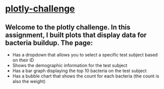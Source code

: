 # [plotly-challenge](https://mmpatterson.github.io/plotly-challenge/Starter_Code/)

## Welcome to the plotly challenge. In this assignment, I built plots that display data for bacteria buildup. The page:
* Has a dropdown that allows you to select a specific test subject based on their ID
* Shows the demographic information for the test subject
* Has a bar graph displaying the top 10 bacteria on the test subject
* Has a bubble chart that shows the count for each bacteria (the count is also the weight)

